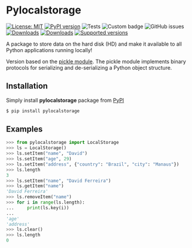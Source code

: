 # Pylocalstorage

[![License: MIT](https://img.shields.io/badge/License-MIT-yellow.svg)](https://github.com/ferreirad08/pylocalstorage/blob/main/LICENSE)
[![PyPI version](https://badge.fury.io/py/pylocalstorage.svg)](https://badge.fury.io/py/pylocalstorage)
![Tests](https://github.com/ferreirad08/pylocalstorage/actions/workflows/tests.yml/badge.svg)
![Custom badge](https://img.shields.io/endpoint?url=https%3A%2F%2Fjsonblob.com%2Fapi%2FjsonBlob%2F1109252544634568704)
![GitHub issues](https://img.shields.io/github/issues-raw/ferreirad08/pylocalstorage)
[![Downloads](https://pepy.tech/badge/pylocalstorage)](https://pepy.tech/project/pylocalstorage)
[![Downloads](https://pepy.tech/badge/pylocalstorage/month)](https://pepy.tech/project/pylocalstorage)
[![Supported versions](https://img.shields.io/pypi/pyversions/pylocalstorage.svg)](https://pypi.org/project/pylocalstorage)

A package to store data on the hard disk (HD) and make it available to all Python applications running locally!

Version based on the [pickle module](https://docs.python.org/3/library/pickle.html). The pickle module implements binary protocols for serializing and de-serializing a Python object structure.

## Installation

Simply install **pylocalstorage** package from [PyPI](https://pypi.org/project/pylocalstorage/)

```bash
$ pip install pylocalstorage
```

## Examples

```python
>>> from pylocalstorage import LocalStorage
>>> ls = LocalStorage()
>>> ls.setItem("name", "David")
>>> ls.setItem("age", 29)
>>> ls.setItem("address", {"country": "Brazil", "city": "Manaus"})
>>> ls.length
3
>>> ls.setItem("name", "David Ferreira")
>>> ls.getItem("name")
'David Ferreira'
>>> ls.removeItem("name")
>>> for i in range(ls.length):
...     print(ls.key(i))
...
'age'
'address'
>>> ls.clear()
>>> ls.length
0
```
